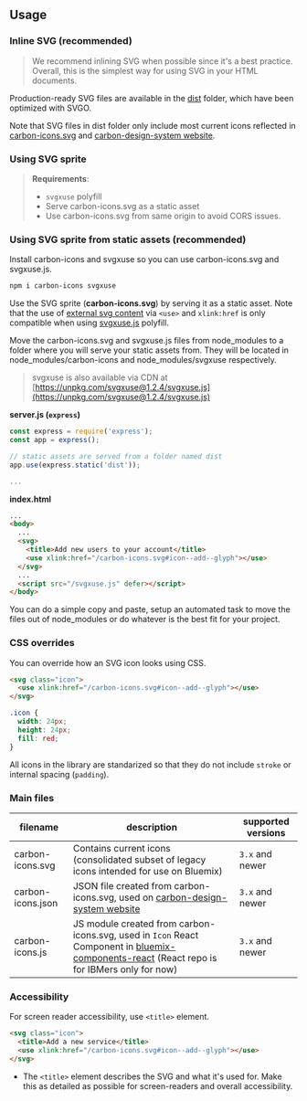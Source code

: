 ## Usage

### Inline SVG (recommended)

> We recommend inlining SVG when possible since it's a best practice. Overall, this is the simplest way for using SVG in your HTML documents.

Production-ready SVG files are available in the [dist](https://github.com/carbon-design-system/carbon-icons/tree/master/dist) folder, which have been optimized with SVGO.

Note that SVG files in dist folder only include most current icons reflected in [carbon-icons.svg](https://raw.githubusercontent.com/carbon-design-system/carbon-icons/master/dist/carbon-icons.svg) and [carbon-design-system website](http://carbondesignsystem.com/style/iconography/library).

### Using SVG sprite

> **Requirements**:
>
> - `svgxuse` polyfill
> - Serve carbon-icons.svg as a static asset
> - Use carbon-icons.svg from same origin to avoid CORS issues.

### Using SVG sprite from static assets (recommended)

Install carbon-icons and svgxuse so you can use carbon-icons.svg and svgxuse.js.

```sh
npm i carbon-icons svgxuse
```

Use the SVG sprite (**carbon-icons.svg**) by serving it as a static asset.
Note that the use of [external svg content](https://css-tricks.com/svg-sprites-use-better-icon-fonts/##Browser+Support) via `<use>` and `xlink:href` is only compatible when using [svgxuse.js](https://github.com/Keyamoon/svgxuse) polyfill.

Move the carbon-icons.svg and svgxuse.js files from node_modules to a folder where you will serve your static assets from. They will be located in node_modules/carbon-icons and node_modules/svgxuse respectively.

> svgxuse is also available via CDN at [https://unpkg.com/svgxuse@1.2.4/svgxuse.js](https://unpkg.com/svgxuse@1.2.4/svgxuse.js)

**server.js (`express`)**

```js
const express = require('express');
const app = express();

// static assets are served from a folder named dist
app.use(express.static('dist'));

...
```

**index.html**

```html
...
<body>
  ...
  <svg>
    <title>Add new users to your account</title>
    <use xlink:href="/carbon-icons.svg#icon--add--glyph"></use>
  </svg>
  ...
  <script src="/svgxuse.js" defer></script>
</body>
```

You can do a simple copy and paste, setup an automated task to move the files out of node_modules or do whatever is the best fit for your project.

### CSS overrides

You can override how an SVG icon looks using CSS.

```html
<svg class="icon">
  <use xlink:href="/carbon-icons.svg#icon--add--glyph"></use>
</svg>
```

```css
.icon {
  width: 24px;
  height: 24px;
  fill: red;
}
```

All icons in the library are standarized so that they do not include `stroke` or internal spacing (`padding`).

### Main files

| filename          | description                                                                                                                                                                                            | supported versions |
| ----------------- | ------------------------------------------------------------------------------------------------------------------------------------------------------------------------------------------------------ | ------------------ |
| carbon-icons.svg  | Contains current icons (consolidated subset of legacy icons intended for use on Bluemix)                                                                                                               | `3.x` and newer    |
| carbon-icons.json | JSON file created from carbon-icons.svg, used on [carbon-design-system website](http://carbondesignsystem.com/style/iconography/library)                                                               | `3.x` and newer    |
| carbon-icons.js   | JS module created from carbon-icons.svg, used in `Icon` React Component in [bluemix-components-react](https://github.ibm.com/Bluemix/bluemix-components-react) (React repo is for IBMers only for now) | `3.x` and newer    |

### Accessibility

For screen reader accessibility, use `<title>` element.

```html
<svg class="icon">
  <title>Add a new service</title>
  <use xlink:href="/carbon-icons.svg#icon--add--glyph"></use>
</svg>
```

- The `<title>` element describes the SVG and what it's used for. Make this as detailed as possible for screen-readers and overall accessibility.

